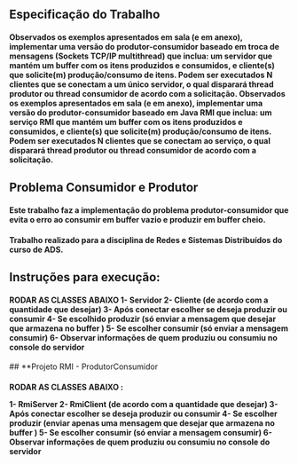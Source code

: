 

## Especificação do Trabalho

<h4>Observados os exemplos apresentados em sala (e em anexo), implementar uma versão do produtor-consumidor baseado em troca de mensagens (Sockets TCP/IP multithread) que inclua: um servidor que mantém um buffer com os itens produzidos e consumidos, e cliente(s) que solicite(m) produção/consumo de itens. Podem ser executados N clientes que se conectam a um único servidor, o qual disparará thread produtor ou thread consumidor de acordo com a solicitação.
Observados os exemplos apresentados em sala (e em anexo), implementar uma versão do produtor-consumidor baseado em Java RMI que inclua: um serviço RMI que mantém um buffer com os itens produzidos e consumidos, e cliente(s) que solicite(m) produção/consumo de itens. Podem ser executados N clientes que se conectam ao serviço, o qual disparará thread produtor ou thread consumidor de acordo com a solicitação.</h4>


## Problema Consumidor e Produtor


<h4> Este trabalho faz a implementação do problema produtor-consumidor que evita o erro ao consumir em buffer vazio e produzir em buffer cheio.</h4>
<h4>Trabalho realizado para a disciplina de Redes e Sistemas Distribuídos do curso de ADS.</h4>


## Instruções para execução:
<h4>
RODAR AS CLASSES ABAIXO 
1- Servidor
2- Cliente (de acordo com a quantidade que desejar)
3- Após conectar escolher se deseja produzir ou consumir
4- Se escolhido produzir (só enviar a mensagem que desejar que armazena no buffer )
5- Se escolher consumir (só enviar a mensagem consumir)
6- Observar informações de quem produziu ou consumiu no console do servidor
 </h4>
## **Projeto RMI - ProdutorConsumidor
<h4>
RODAR AS CLASSES ABAIXO :

1- RmiServer
2- RmiClient (de acordo com a quantidade que desejar)
3- Após conectar escolher se deseja produzir ou consumir
4- Se escolher produzir (enviar apenas uma mensagem que desejar que armazena no buffer )
5- Se escolher consumir (só enviar a mensagem consumir)
6- Observar informações de quem produziu ou consumiu no console do servidor
  </h4>
